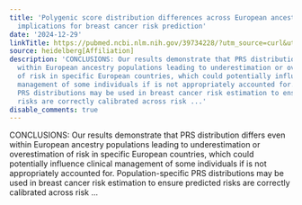 ```yaml
---
title: 'Polygenic score distribution differences across European ancestry populations:
  implications for breast cancer risk prediction'
date: '2024-12-29'
linkTitle: https://pubmed.ncbi.nlm.nih.gov/39734228/?utm_source=curl&utm_medium=rss&utm_campaign=pubmed-2&utm_content=1FakS-2QOkCT8HsMOQP1bCRQ4YzyumYOmxmF0moLsQ3dFB1E9V&fc=20220326224207&ff=20241230170904&v=2.18.0.post9+e462414
source: heidelberg[Affiliation]
description: 'CONCLUSIONS: Our results demonstrate that PRS distribution differs even
  within European ancestry populations leading to underestimation or overestimation
  of risk in specific European countries, which could potentially influence clinical
  management of some individuals if is not appropriately accounted for. Population-specific
  PRS distributions may be used in breast cancer risk estimation to ensure predicted
  risks are correctly calibrated across risk ...'
disable_comments: true
---
```

CONCLUSIONS: Our results demonstrate that PRS distribution differs even within European ancestry populations leading to underestimation or overestimation of risk in specific European countries, which could potentially influence clinical management of some individuals if is not appropriately accounted for. Population-specific PRS distributions may be used in breast cancer risk estimation to ensure predicted risks are correctly calibrated across risk ...